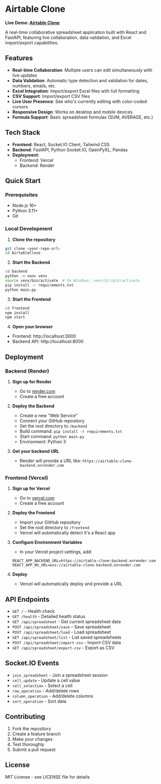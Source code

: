 # Airtable Clone

**Live Demo: [Airtable Clone](https://airtable-clone-phi.vercel.app/)**

A real-time collaborative spreadsheet application built with React and FastAPI, featuring live collaboration, data validation, and Excel import/export capabilities.

## Features

- **Real-time Collaboration**: Multiple users can edit simultaneously with live updates
- **Data Validation**: Automatic type detection and validation for dates, numbers, emails, etc.
- **Excel Integration**: Import/export Excel files with full formatting
- **CSV Support**: Import/export CSV files
- **Live User Presence**: See who's currently editing with color-coded cursors
- **Responsive Design**: Works on desktop and mobile devices
- **Formula Support**: Basic spreadsheet formulas (SUM, AVERAGE, etc.)

## Tech Stack

- **Frontend**: React, Socket.IO Client, Tailwind CSS
- **Backend**: FastAPI, Python Socket.IO, OpenPyXL, Pandas
- **Deployment**: 
  - Frontend: Vercel
  - Backend: Render

## Quick Start

### Prerequisites
- Node.js 16+
- Python 3.11+
- Git

### Local Development

1. **Clone the repository**
```bash
git clone <your-repo-url>
cd AirtableClone
```

2. **Start the Backend**
```bash
cd backend
python -m venv venv
source venv/bin/activate  # On Windows: venv\Scripts\activate
pip install -r requirements.txt
python main.py
```

3. **Start the Frontend**
```bash
cd frontend
npm install
npm start
```

4. **Open your browser**
- Frontend: http://localhost:3000
- Backend API: http://localhost:8000

## Deployment

### Backend (Render)

1. **Sign up for Render**
   - Go to [render.com](https://render.com/)
   - Create a free account

2. **Deploy the Backend**
   - Create a new "Web Service"
   - Connect your GitHub repository
   - Set the root directory to `/backend`
   - Build command: `pip install -r requirements.txt`
   - Start command: `python main.py`
   - Environment: Python 3

3. **Get your backend URL**
   - Render will provide a URL like: `https://airtable-clone-backend.onrender.com`

### Frontend (Vercel)

1. **Sign up for Vercel**
   - Go to [vercel.com](https://vercel.com/)
   - Create a free account

2. **Deploy the Frontend**
   - Import your GitHub repository
   - Set the root directory to `/frontend`
   - Vercel will automatically detect it's a React app

3. **Configure Environment Variables**
   - In your Vercel project settings, add:
   ```
   REACT_APP_BACKEND_URL=https://airtable-clone-backend.onrender.com
   REACT_APP_WS_URL=wss://airtable-clone-backend.onrender.com
   ```

4. **Deploy**
   - Vercel will automatically deploy and provide a URL

## API Endpoints

- `GET /` - Health check
- `GET /health` - Detailed health status
- `GET /api/spreadsheet` - Get current spreadsheet data
- `POST /api/spreadsheet/save` - Save spreadsheet
- `POST /api/spreadsheet/load` - Load spreadsheet
- `GET /api/spreadsheet/list` - List saved spreadsheets
- `POST /api/spreadsheet/import-csv` - Import CSV data
- `GET /api/spreadsheet/export-csv` - Export as CSV

## Socket.IO Events

- `join_spreadsheet` - Join a spreadsheet session
- `cell_update` - Update a cell value
- `cell_selection` - Select a cell
- `row_operation` - Add/delete rows
- `column_operation` - Add/delete columns
- `sort_operation` - Sort data

## Contributing

1. Fork the repository
2. Create a feature branch
3. Make your changes
4. Test thoroughly
5. Submit a pull request

## License

MIT License - see LICENSE file for details 